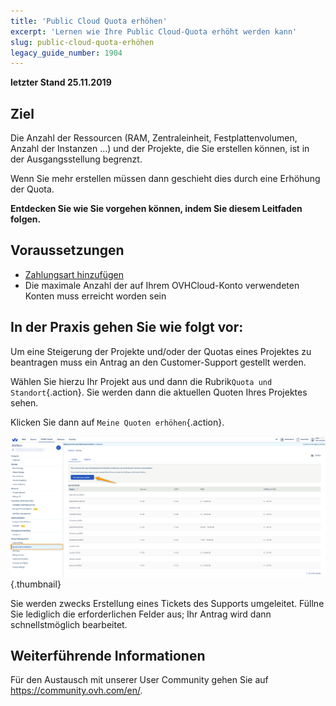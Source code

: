 ```yaml
---
title: 'Public Cloud Quota erhöhen'
excerpt: 'Lernen wie Ihre Public Cloud-Quota erhöht werden kann'
slug: public-cloud-quota-erhöhen
legacy_guide_number: 1904
---
```


**letzter Stand 25.11.2019**

## Ziel

Die Anzahl der Ressourcen (RAM, Zentraleinheit, Festplattenvolumen, Anzahl der Instanzen ...) und der Projekte, die Sie erstellen können, ist in der Ausgangsstellung begrenzt. 

Wenn Sie mehr erstellen müssen dann geschieht dies durch eine Erhöhung der Quota. 

**Entdecken Sie wie Sie vorgehen können, indem Sie diesem Leitfaden folgen.**


## Voraussetzungen

- [Zahlungsart hinzufügen](https://docs.ovh.com/gb/en/billing/manage-payment-methods/)
- Die maximale Anzahl der auf Ihrem OVHCloud-Konto verwendeten Konten muss erreicht worden sein

## In der Praxis gehen Sie wie folgt vor: 

Um eine Steigerung der Projekte und/oder der Quotas eines Projektes zu beantragen muss ein Antrag an den Customer-Support gestellt werden.

Wählen Sie hierzu Ihr Projekt aus und dann die Rubrik`Quota und Standort`{.action}. Sie werden dann die aktuellen Quoten Ihres Projektes sehen.

Klicken Sie dann auf  `Meine Quoten erhöhen`{.action}.

![raise-pci-quota](images/raisepciquota1.png){.thumbnail}

Sie werden zwecks Erstellung eines Tickets des Supports umgeleitet. Füllne Sie lediglich die erforderlichen Felder aus;  Ihr Antrag wird dann schnellstmöglich bearbeitet.

## Weiterführende Informationen

Für den Austausch mit unserer User Community gehen Sie auf <https://community.ovh.com/en/>.